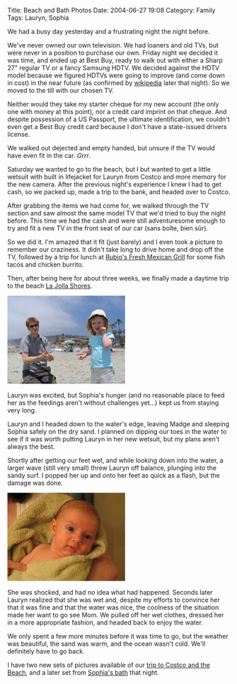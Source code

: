Title: Beach and Bath Photos
Date: 2004-06-27 19:08
Category: Family
Tags: Lauryn, Sophia

We had a busy day yesterday and a frustrating night the night before.

We've never owned our own television. We had loaners and old TVs, but
were never in a position to purchase our own. Friday night we decided it
was time, and ended up at Best Buy, ready to walk out with either a
Sharp 27" regular TV or a fancy Samsung HDTV. We decided against the
HDTV model because we figured HDTVs were going to improve (and come down
in cost) in the near future (as confirmed by [wikipedia](http://en.wikipedia.org/wiki/HDTV) later that night). So we moved to the till with our chosen TV.

 Neither would they take my starter cheque for my new account (the only
one with money at this point), nor a credit card imprint on that cheque.
And despite possession of a US Passport, the ultimate identification, we
couldn't even get a Best Buy credit card because I don't have a
state-issued drivers license.

 We walked out dejected and empty handed, but unsure if the TV would
have even fit in the car. *Grrr*.

 Saturday we wanted to go to the beach, but I but wanted to get a little
wetsuit with built in lifejacket for Lauryn from Costco and more memory
for the new camera. After the previous night's experience I knew I had
to get cash, so we packed up, made a trip to the bank, and headed over
to Costco.

 After grabbing the items we had come for, we walked through the TV
section and saw almost the same model TV that we'd tried to buy the
night before. This time we had the cash and were still adventuresome
enough to try and fit a new TV in the front seat of our car (sans boîte,
bien sûr).

 So we did it. I'm amazed that it fit (just barely) and I even took a
picture to remember our craziness. It didn't take long to drive home and
drop off the TV, followed by a trip for lunch at [Rubio's Fresh Mexican
Grill](http://www.rubios.com/) for some fish tacos and chicken burrito.

 Then, after being here for about three weeks, we finally made a daytime
trip to the beach [La Jolla Shores](http://www.sannet.gov/lifeguards/beaches/shores.shtml).

![Lauryn goes to the beach](images/IMG_0020-tm.jpg "Lauryn goes to the beach")

Lauryn was excited, but Sophia's hunger (and no reasonable place to feed
her as the feedings aren't without challenges yet...) kept us from
staying very long.

 Lauryn and I headed down to the water's edge, leaving Madge and
sleeping Sophia safely on the dry sand. I planned on dipping our toes in
the water to see if it was worth putting Lauryn in her new wetsuit, but
my plans aren't always the best.
	

 Shortly after getting our feet wet, and while looking down into the
water, a larger wave (still very small) threw Lauryn off balance,
plunging into the sandy surf. I popped her up and onto her feet as quick
as a flash, but the damage was done.

![Sophia's Bath](images/IMG_0045-tm.jpg "Sophia's bath")

She was shocked, and had no idea what had happened. Seconds later Lauryn
realized that she was wet and, despite my efforts to convince her that
it was fine and that the water was nice, the coolness of the situation
made her want to go see Mom. We pulled off her wet clothes, dressed her
in a more appropriate fashion, and headed back to enjoy the water.

 We only spent a few more minutes before it was time to go, but the
weather was beautiful, the sand was warm, and the ocean wasn't cold.
We'll definitely have to go back.

 I have two new sets of pictures available of our [trip to Costco and
the Beach](), and a later set from [Sophia's bath]() that night.